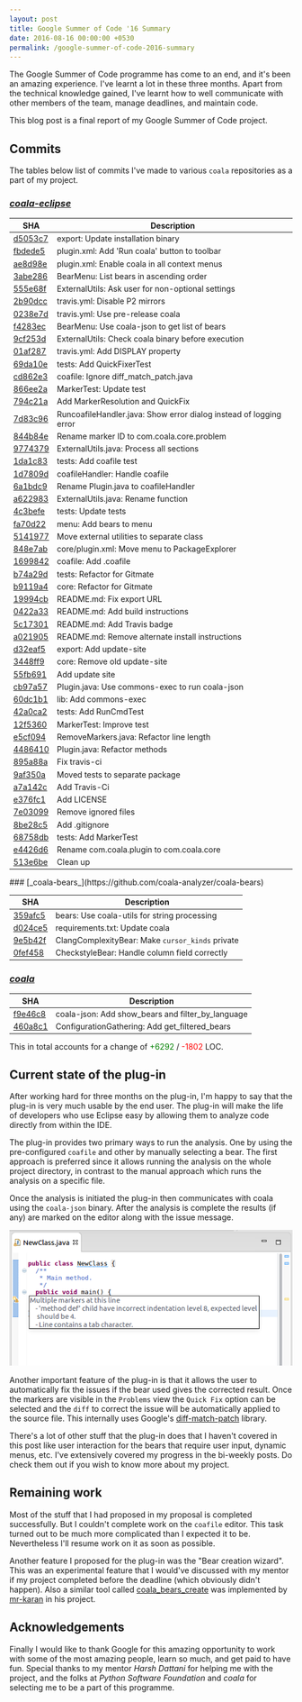 ```yaml
---
layout: post
title: Google Summer of Code '16 Summary
date: 2016-08-16 00:00:00 +0530
permalink: /google-summer-of-code-2016-summary
---
```


The Google Summer of Code programme has come to an end, and it's been an amazing experience.
I've learnt a lot in these three months. Apart from the technical knowledge gained,
I've learnt how to well communicate with other members of the team, manage deadlines, and maintain code.

This blog post is a final report of my Google Summer of Code project.

## Commits

The tables below list of commits I've made to various `coala` repositories as a part of my project.

### [_coala-eclipse_](https://github.com/coala-analyzer/coala-eclipse)
<center>

|  SHA                                                                      |  Description                                                        |
| ------------------------------------------------------------------------- | ------------------------------------------------------------------- |
| [d5053c7](https://github.com/coala-analyzer/coala-eclipse/commit/d5053c7) |  export: Update installation binary                                 |
| [fbdede5](https://github.com/coala-analyzer/coala-eclipse/commit/fbdede5) |  plugin.xml: Add 'Run coala' button to toolbar                      |
| [ae8d98e](https://github.com/coala-analyzer/coala-eclipse/commit/ae8d98e) |  plugin.xml: Enable coala in all context menus                      |
| [3abe286](https://github.com/coala-analyzer/coala-eclipse/commit/3abe286) |  BearMenu: List bears in ascending order                            |
| [555e68f](https://github.com/coala-analyzer/coala-eclipse/commit/555e68f) |  ExternalUtils: Ask user for non-optional settings                  |
| [2b90dcc](https://github.com/coala-analyzer/coala-eclipse/commit/2b90dcc) |  travis.yml: Disable P2 mirrors                                     |
| [0238e7d](https://github.com/coala-analyzer/coala-eclipse/commit/0238e7d) |  travis.yml: Use pre-release coala                                  |
| [f4283ec](https://github.com/coala-analyzer/coala-eclipse/commit/f4283ec) |  BearMenu: Use coala-json to get list of bears                      |
| [9cf253d](https://github.com/coala-analyzer/coala-eclipse/commit/9cf253d) |  ExternalUtils: Check coala binary before execution                 |
| [01af287](https://github.com/coala-analyzer/coala-eclipse/commit/01af287) |  travis.yml: Add DISPLAY property                                   |
| [69da10e](https://github.com/coala-analyzer/coala-eclipse/commit/69da10e) |  tests: Add QuickFixerTest                                          |
| [cd862e3](https://github.com/coala-analyzer/coala-eclipse/commit/cd862e3) |  coafile: Ignore diff_match_patch.java                              |
| [866ee2a](https://github.com/coala-analyzer/coala-eclipse/commit/866ee2a) |  MarkerTest: Update test                                            |
| [794c21a](https://github.com/coala-analyzer/coala-eclipse/commit/794c21a) |  Add MarkerResolution and QuickFix                                  |
| [7d83c96](https://github.com/coala-analyzer/coala-eclipse/commit/7d83c96) |  RuncoafileHandler.java: Show error dialog instead of logging error |
| [844b84e](https://github.com/coala-analyzer/coala-eclipse/commit/844b84e) |  Rename marker ID to com.coala.core.problem                         |
| [9774379](https://github.com/coala-analyzer/coala-eclipse/commit/9774379) |  ExternalUtils.java: Process all sections                           |
| [1da1c83](https://github.com/coala-analyzer/coala-eclipse/commit/1da1c83) |  tests: Add coafile test                                            |
| [1d7809d](https://github.com/coala-analyzer/coala-eclipse/commit/1d7809d) |  coafileHandler: Handle coafile                                     |
| [6a1bdc9](https://github.com/coala-analyzer/coala-eclipse/commit/6a1bdc9) |  Rename Plugin.java to coafileHandler                               |
| [a622983](https://github.com/coala-analyzer/coala-eclipse/commit/a622983) |  ExternalUtils.java: Rename function                                |
| [4c3befe](https://github.com/coala-analyzer/coala-eclipse/commit/4c3befe) |  tests: Update tests                                                |
| [fa70d22](https://github.com/coala-analyzer/coala-eclipse/commit/fa70d22) |  menu: Add bears to menu                                            |
| [5141977](https://github.com/coala-analyzer/coala-eclipse/commit/5141977) |  Move external utilities to separate class                          |
| [848e7ab](https://github.com/coala-analyzer/coala-eclipse/commit/848e7ab) |  core/plugin.xml: Move menu to PackageExplorer                      |
| [1699842](https://github.com/coala-analyzer/coala-eclipse/commit/1699842) |  coafile: Add .coafile                                              |
| [b74a29d](https://github.com/coala-analyzer/coala-eclipse/commit/b74a29d) |  tests: Refactor for Gitmate                                        |
| [b9119a4](https://github.com/coala-analyzer/coala-eclipse/commit/b9119a4) |  core: Refactor for Gitmate                                         |
| [19994cb](https://github.com/coala-analyzer/coala-eclipse/commit/19994cb) |  README.md: Fix export URL                                          |
| [0422a33](https://github.com/coala-analyzer/coala-eclipse/commit/0422a33) |  README.md: Add build instructions                                  |
| [5c17301](https://github.com/coala-analyzer/coala-eclipse/commit/5c17301) |  README.md: Add Travis badge                                        |
| [a021905](https://github.com/coala-analyzer/coala-eclipse/commit/a021905) |  README.md: Remove alternate install instructions                   |
| [d32eaf5](https://github.com/coala-analyzer/coala-eclipse/commit/d32eaf5) |  export: Add update-site                                            |
| [3448ff9](https://github.com/coala-analyzer/coala-eclipse/commit/3448ff9) |  core: Remove old update-site                                       |
| [55fb691](https://github.com/coala-analyzer/coala-eclipse/commit/55fb691) |  Add update site                                                    |
| [cb97a57](https://github.com/coala-analyzer/coala-eclipse/commit/cb97a57) |  Plugin.java: Use commons-exec to run coala-json                    |
| [60dc1b1](https://github.com/coala-analyzer/coala-eclipse/commit/60dc1b1) |  lib: Add commons-exec                                              |
| [42a0ca2](https://github.com/coala-analyzer/coala-eclipse/commit/42a0ca2) |  tests: Add RunCmdTest                                              |
| [12f5360](https://github.com/coala-analyzer/coala-eclipse/commit/12f5360) |  MarkerTest: Improve test                                           |
| [e5cf094](https://github.com/coala-analyzer/coala-eclipse/commit/e5cf094) |  RemoveMarkers.java: Refactor line length                           |
| [4486410](https://github.com/coala-analyzer/coala-eclipse/commit/4486410) |  Plugin.java: Refactor methods                                      |
| [895a88a](https://github.com/coala-analyzer/coala-eclipse/commit/895a88a) |  Fix travis-ci                                                      |
| [9af350a](https://github.com/coala-analyzer/coala-eclipse/commit/9af350a) |  Moved tests to separate package                                    |
| [a7a142c](https://github.com/coala-analyzer/coala-eclipse/commit/a7a142c) |  Add Travis-Ci                                                      |
| [e376fc1](https://github.com/coala-analyzer/coala-eclipse/commit/e376fc1) |  Add LICENSE                                                        |
| [7e03099](https://github.com/coala-analyzer/coala-eclipse/commit/7e03099) |  Remove ignored files                                               |
| [8be28c5](https://github.com/coala-analyzer/coala-eclipse/commit/8be28c5) |  Add .gitignore                                                     |
| [68758db](https://github.com/coala-analyzer/coala-eclipse/commit/68758db) |  tests: Add MarkerTest                                              |
| [e4426d6](https://github.com/coala-analyzer/coala-eclipse/commit/e4426d6) |  Rename com.coala.plugin to com.coala.core                          |
| [513e6be](https://github.com/coala-analyzer/coala-eclipse/commit/513e6be) |  Clean up                                                           |

</center>
### [_coala-bears_](https://github.com/coala-analyzer/coala-bears)

|  SHA                                                                    |  Description                                         |
| ----------------------------------------------------------------------- | ---------------------------------------------------- |
| [359afc5](https://github.com/coala-analyzer/coala-bears/commit/359afc5) |  bears: Use coala-utils for string processing        |
| [d024ce5](https://github.com/coala-analyzer/coala-bears/commit/d024ce5) |  requirements.txt: Update coala                      |
| [9e5b42f](https://github.com/coala-analyzer/coala-bears/commit/9e5b42f) |  ClangComplexityBear: Make ``cursor_kinds`` private  |
| [0fef458](https://github.com/coala-analyzer/coala-bears/commit/0fef458) |  CheckstyleBear: Handle column field correctly       |

### [_coala_](https://github.com/coala-analyzer/coala)

|  SHA                                                              |  Description                                          |
| ------------------------------------------------------------------| ----------------------------------------------------- |
| [f9e46c8](https://github.com/coala-analyzer/coala/commit/f9e46c8) |  coala-json: Add show_bears and filter_by_language    |
| [460a8c1](https://github.com/coala-analyzer/coala/commit/460a8c1) |  ConfigurationGathering: Add get_filtered_bears       |

This in total accounts for a change of <font color="green">+6292</font> / <font color="red">-1802</font> LOC.

## Current state of the plug-in

After working hard for three months on the plug-in, I'm happy to say that the plug-in
is very much usable by the end user. The plug-in will make the life of developers who
use Eclipse easy by allowing them to analyze code directly from within the IDE.

The plug-in provides two primary ways to run the analysis. One by using the pre-configured
`coafile` and other by manually selecting a bear. The first approach is preferred since
it allows running the analysis on the whole project directory, in contrast to the manual
approach which runs the analysis on a specific file.

Once the analysis is initiated the plug-in then communicates with coala using the `coala-json`
binary. After the analysis is complete the results (if any) are marked on the editor
along with the issue message.

![](/images/marker.png)

Another important feature of the plug-in is that it allows the user to automatically fix
the issues if the bear used gives the corrected result. Once the markers are visible in the
`Problems` view the `Quick Fix` option can be selected and the `diff` to correct the issue
will be automatically applied to the source file. This internally uses Google's
[diff-match-patch](https://code.google.com/p/google-diff-match-patch/) library.

There's a lot of other stuff that the plug-in does that I haven't covered in this post
like user interaction for the bears that require user input, dynamic menus, etc. 
I've extensively covered my progress in the bi-weekly posts. Do check them out if you
wish to know more about my project.

## Remaining work

Most of the stuff that I had proposed in my proposal is completed successfully. But I
couldn't complete work on the `coafile` editor. This task turned out to be much more
complicated than I expected it to be. Nevertheless I'll resume work on it as soon as
possible.

Another feature I proposed for the plug-in was the "Bear creation wizard". This was an
experimental feature that I would've discussed with my mentor if my project completed
before the deadline (which obviously didn't happen). Also a similar tool called
[coala_bears_create](https://gitlab.com/coala/coala-bear-management) was implemented
by [mr-karan](http://mr-karan.github.io) in his project.

## Acknowledgements

Finally I would like to thank Google for this amazing opportunity to work with some of the most amazing people,
learn so much, and get paid to have fun. Special thanks to my mentor *Harsh Dattani* for helping me with the project, 
and the folks at *Python Software Foundation* and *coala* for selecting me to be a part of this programme.

